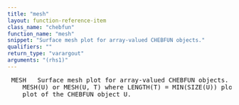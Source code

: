 ```yaml
---
title: "mesh"
layout: function-reference-item
class_name: "chebfun"
function_name: "mesh"
snippet: "Surface mesh plot for array-valued CHEBFUN objects."
qualifiers: ""
return_type: "varargout"
arguments: "(rhs1)"
---
```


<pre class="help-text"> MESH   Surface mesh plot for array-valued CHEBFUN objects.
    MESH(U) or MESH(U, T) where LENGTH(T) = MIN(SIZE(U)) plots a suface mesh
    plot of the CHEBFUN object U.
</pre>